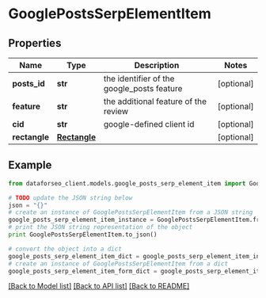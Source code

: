 # GooglePostsSerpElementItem


## Properties

Name | Type | Description | Notes
------------ | ------------- | ------------- | -------------
**posts_id** | **str** | the identifier of the google_posts feature | [optional] 
**feature** | **str** | the additional feature of the review | [optional] 
**cid** | **str** | google-defined client id | [optional] 
**rectangle** | [**Rectangle**](Rectangle.md) |  | [optional] 

## Example

```python
from dataforseo_client.models.google_posts_serp_element_item import GooglePostsSerpElementItem

# TODO update the JSON string below
json = "{}"
# create an instance of GooglePostsSerpElementItem from a JSON string
google_posts_serp_element_item_instance = GooglePostsSerpElementItem.from_json(json)
# print the JSON string representation of the object
print GooglePostsSerpElementItem.to_json()

# convert the object into a dict
google_posts_serp_element_item_dict = google_posts_serp_element_item_instance.to_dict()
# create an instance of GooglePostsSerpElementItem from a dict
google_posts_serp_element_item_form_dict = google_posts_serp_element_item.from_dict(google_posts_serp_element_item_dict)
```
[[Back to Model list]](../README.md#documentation-for-models) [[Back to API list]](../README.md#documentation-for-api-endpoints) [[Back to README]](../README.md)


